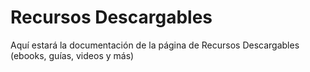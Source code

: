 # Recursos Descargables

Aquí estará la documentación de la página de Recursos Descargables (ebooks, guías, videos y más)

